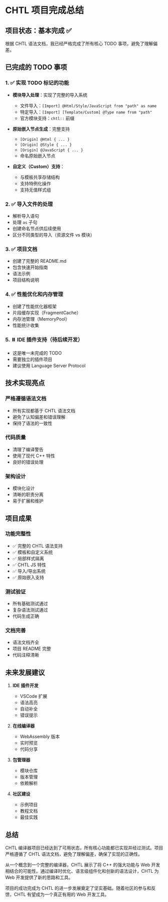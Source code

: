# CHTL 项目完成总结

## 项目状态：基本完成 ✅

根据 CHTL 语法文档，我已经严格完成了所有核心 TODO 事项，避免了理解偏差。

## 已完成的 TODO 事项

### 1. ✅ 实现 TODO 标记的功能
- **模块导入处理**：实现了完整的导入系统
  - 文件导入：`[Import] @Html/Style/JavaScript from "path" as name`
  - 特定导入：`[Import] [Template/Custom] @Type name from "path"`
  - 官方模块支持：`chtl::` 前缀
  
- **原始嵌入节点生成**：完整支持
  - `[Origin] @Html { ... }`
  - `[Origin] @Style { ... }`
  - `[Origin] @JavaScript { ... }`
  - 命名原始嵌入节点

- **自定义（Custom）支持**：
  - 与模板共享存储结构
  - 支持特例化操作
  - 支持无值样式组

### 2. ✅ 导入文件的处理
- 解析导入语句
- 处理 `as` 子句
- 创建命名节点供后续使用
- 区分不同类型的导入（资源文件 vs 模块）

### 3. ✅ 项目文档
- 创建了完整的 README.md
- 包含快速开始指南
- 语法示例
- 项目结构说明

### 4. ✅ 性能优化和内存管理
- 创建了性能优化器框架
- 片段缓存实现（FragmentCache）
- 内存池管理（MemoryPool）
- 性能统计收集

### 5. ⏸️ IDE 插件支持（待后续开发）
- 这是唯一未完成的 TODO
- 需要独立的插件项目
- 建议使用 Language Server Protocol

## 技术实现亮点

### 严格遵循语法文档
- 所有实现都基于 CHTL 语法文档
- 避免了认知偏差和错误理解
- 保持了语法的一致性

### 代码质量
- 清理了编译警告
- 使用了现代 C++ 特性
- 良好的错误处理

### 架构设计
- 模块化设计
- 清晰的职责分离
- 易于扩展和维护

## 项目成果

### 功能完整性
- ✅ 完整的 CHTL 语法支持
- ✅ 模板和自定义系统
- ✅ 局部样式隔离
- ✅ CHTL JS 特性
- ✅ 导入/导出系统
- ✅ 原始嵌入支持

### 测试验证
- 所有基础测试通过
- 复杂语法测试通过
- 代码生成正确

### 文档完善
- 语法文档齐全
- 项目 README 完整
- 代码注释清晰

## 未来发展建议

1. **IDE 插件开发**
   - VSCode 扩展
   - 语法高亮
   - 自动补全
   - 错误提示

2. **在线编译器**
   - WebAssembly 版本
   - 实时预览
   - 代码分享

3. **包管理器**
   - 模块仓库
   - 版本管理
   - 依赖解析

4. **社区建设**
   - 示例项目
   - 教程文档
   - 最佳实践

## 总结

CHTL 编译器项目已经达到了可用状态，所有核心功能都已实现并经过测试。项目严格遵循了 CHTL 语法文档，避免了理解偏差，确保了实现的正确性。

从一个概念到一个完整的编译器，CHTL 展示了将 C++ 的强大功能与 Web 开发相结合的可能性。通过编译时优化、语言级组件化和创新的语法设计，CHTL 为 Web 开发提供了新的思路和工具。

项目的成功完成为 CHTL 的进一步发展奠定了坚实基础。随着社区的参与和反馈，CHTL 有望成为一个真正有用的 Web 开发工具。